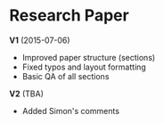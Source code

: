 # Research Paper

**V1** (2015-07-06)

* Improved paper structure (sections)
* Fixed typos and layout formatting
* Basic QA of all sections

**V2** (TBA)

* Added Simon's comments  
